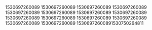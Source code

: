 1530697260089
1530697260089
1530697260089
1530697260089
1530697260089
1530697260089
1530697260089
1530697260089
1530697260089
1530697260089
1530697260089
1530697260089
1530697260089
1530697260089
15306972600891530750264811